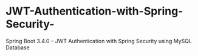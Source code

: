 # JWT-Authentication-with-Spring-Security-
Spring Boot 3.4.0 – JWT Authentication with Spring Security using MySQL Database
